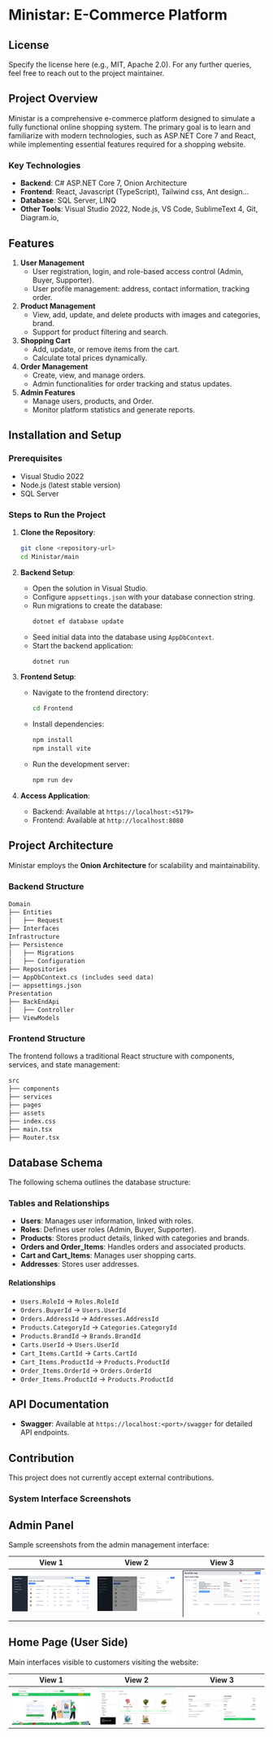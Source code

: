 # Ministar: E-Commerce Platform
## License
Specify the license here (e.g., MIT, Apache 2.0).
For any further queries, feel free to reach out to the project maintainer.

## Project Overview
Ministar is a comprehensive e-commerce platform designed to simulate a fully functional online shopping system. The primary goal is to learn and familiarize with modern technologies, such as ASP.NET Core 7 and React, while implementing essential features required for a shopping website.

### Key Technologies
- **Backend**: C# ASP.NET Core 7, Onion Architecture
- **Frontend**: React, Javascript (TypeScript), Tailwind css, Ant design...
- **Database**: SQL Server, LINQ
- **Other Tools**: Visual Studio 2022, Node.js, VS Code, SublimeText 4, Git, Diagram.io, 

## Features
1. **User Management**
   - User registration, login, and role-based access control (Admin, Buyer, Supporter).
   - User profile management: address, contact information, tracking order.
2. **Product Management**
   - View, add, update, and delete products with images and categories, brand.
   - Support for product filtering and search.
3. **Shopping Cart**
   - Add, update, or remove items from the cart.
   - Calculate total prices dynamically.
4. **Order Management**
   - Create, view, and manage orders.
   - Admin functionalities for order tracking and status updates.
5. **Admin Features**
   - Manage users, products, and Order.
   - Monitor platform statistics and generate reports.

## Installation and Setup

### Prerequisites
- Visual Studio 2022
- Node.js (latest stable version)
- SQL Server
  
### Steps to Run the Project
1. **Clone the Repository**:
   ```bash
   git clone <repository-url>
   cd Ministar/main
   ```

2. **Backend Setup**:
   - Open the solution in Visual Studio.
   - Configure `appsettings.json` with your database connection string.
   - Run migrations to create the database:
     ```bash
     dotnet ef database update
     ```
   - Seed initial data into the database using `AppDbContext`.
   - Start the backend application:
     ```bash
     dotnet run
     ```

3. **Frontend Setup**:
   - Navigate to the frontend directory:
     ```bash
     cd Frontend
     ```
   - Install dependencies:
     ```bash
     npm install
     npm install vite
     ```
   - Run the development server:
     ```bash
     npm run dev
     ```

4. **Access Application**:
   - Backend: Available at `https://localhost:<5179>`
   - Frontend: Available at `http://localhost:8080`

## Project Architecture
Ministar employs the **Onion Architecture** for scalability and maintainability.

### Backend Structure
```plaintext
Domain
├── Entities
│   ├── Request
├── Interfaces
Infrastructure
├── Persistence
│   ├── Migrations
│   ├── Configuration
├── Repositories
│── AppDbContext.cs (includes seed data)
│── appsettings.json
Presentation
├── BackEndApi
│   ├── Controller
├── ViewModels
```

### Frontend Structure
The frontend follows a traditional React structure with components, services, and state management:
```plaintext
src
├── components
├── services
├── pages
├── assets
├── index.css
├── main.tsx
├── Router.tsx

```

## Database Schema
The following schema outlines the database structure:

### Tables and Relationships
- **Users**: Manages user information, linked with roles.
- **Roles**: Defines user roles (Admin, Buyer, Supporter).
- **Products**: Stores product details, linked with categories and brands.
- **Orders and Order_Items**: Handles orders and associated products.
- **Cart and Cart_Items**: Manages user shopping carts.
- **Addresses**: Stores user addresses.

#### Relationships
- `Users.RoleId` → `Roles.RoleId`
- `Orders.BuyerId` → `Users.UserId`
- `Orders.AddressId` → `Addresses.AddressId`
- `Products.CategoryId` → `Categories.CategoryId`
- `Products.BrandId` → `Brands.BrandId`
- `Carts.UserId` → `Users.UserId`
- `Cart_Items.CartId` → `Carts.CartId`
- `Cart_Items.ProductId` → `Products.ProductId`
- `Order_Items.OrderId` → `Orders.OrderId`
- `Order_Items.ProductId` → `Products.ProductId`

## API Documentation
- **Swagger**: Available at `https://localhost:<port>/swagger` for detailed API endpoints.

## Contribution
This project does not currently accept external contributions.

### System Interface Screenshots

## Admin Panel
Sample screenshots from the admin management interface:

| View 1 | View 2 | View 3 |
|--------|--------|--------|
| ![](Shop/gitimg/29.png) | ![](Shop/gitimg/30.png) | ![](Shop/gitimg/35.png) |

## Home Page (User Side)
Main interfaces visible to customers visiting the website:

| View 1 | View 2 | View 3 |
|--------|--------|--------|
| ![](Shop/gitimg/38.jpg) | ![](Shop/gitimg/40.png) | ![](Shop/gitimg/42.png) |

